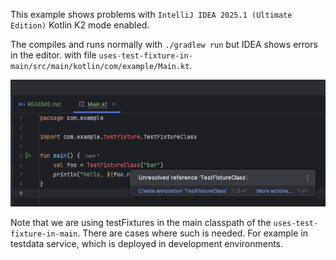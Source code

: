 This example shows problems with `IntelliJ IDEA 2025.1 (Ultimate Edition)` Kotlin K2 mode enabled.

The compiles and runs normally with `./gradlew run` but IDEA shows errors in the editor.
with file `uses-test-fixture-in-main/src/main/kotlin/com/example/Main.kt`.

![k2-issue](k2-issue.png)

Note that we are using testFixtures in the main classpath of the `uses-test-fixture-in-main`. There
are cases where such is needed. For example in testdata service, which is deployed in development environments.
